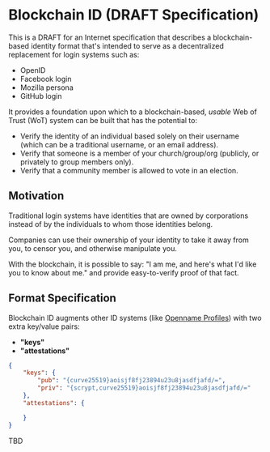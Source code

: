 # Blockchain ID (DRAFT Specification)

This is a DRAFT for an Internet specification that describes a blockchain-based identity format that's intended to serve as a decentralized replacement for login systems such as:

- OpenID
- Facebook login
- Mozilla persona
- GitHub login

It provides a foundation upon which to a blockchain-based, *usable* Web of Trust (WoT) system can be built that has the potential to:

- Verify the identity of an individual based solely on their username (which can be a traditional username, or an email address).
- Verify that someone is a member of your church/group/org (publicly, or privately to group members only).
- Verify that a community member is allowed to vote in an election.

## Motivation

Traditional login systems have identities that are owned by corporations instead of by the individuals to whom those identities belong.

Companies can use their ownership of your identity to take it away from you, to censor you, and otherwise manipulate you.

With the blockchain, it is possible to say: "I am me, and here's what I'd like you to know about me." and provide easy-to-verify proof of that fact.

## Format Specification

Blockchain ID augments other ID systems (like [Openname Profiles](https://github.com/openname/openname-specifications)) with two extra key/value pairs:

- __"keys"__
- __"attestations"__

```json
{
    "keys": {
        "pub": "{curve25519}aoisjf8fj23894u23u8jasdfjafd/=",
        "priv": "{scrypt,curve25519}aoisjf8fj23894u23u8jasdfjafd/="
    },
    "attestations": {

    }
}
```

TBD